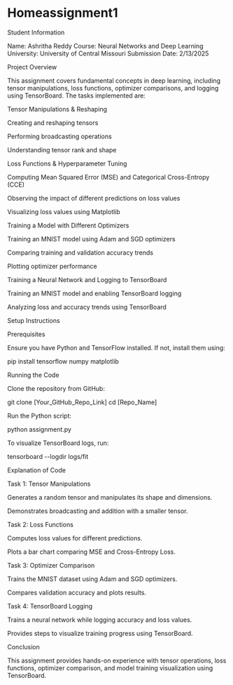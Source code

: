 # Homeassignment1
Student Information

Name: Ashritha Reddy
Course: Neural Networks and Deep Learning
University: University of Central Missouri
Submission Date: 2/13/2025

Project Overview

This assignment covers fundamental concepts in deep learning, including tensor manipulations, loss functions, optimizer comparisons, and logging using TensorBoard.
The tasks implemented are:

Tensor Manipulations & Reshaping

Creating and reshaping tensors

Performing broadcasting operations

Understanding tensor rank and shape

Loss Functions & Hyperparameter Tuning

Computing Mean Squared Error (MSE) and Categorical Cross-Entropy (CCE)

Observing the impact of different predictions on loss values

Visualizing loss values using Matplotlib

Training a Model with Different Optimizers

Training an MNIST model using Adam and SGD optimizers

Comparing training and validation accuracy trends

Plotting optimizer performance

Training a Neural Network and Logging to TensorBoard

Training an MNIST model and enabling TensorBoard logging

Analyzing loss and accuracy trends using TensorBoard

Setup Instructions

Prerequisites

Ensure you have Python and TensorFlow installed. If not, install them using:

pip install tensorflow numpy matplotlib

Running the Code

Clone the repository from GitHub:

git clone [Your_GitHub_Repo_Link]
cd [Repo_Name]

Run the Python script:

python assignment.py

To visualize TensorBoard logs, run:

tensorboard --logdir logs/fit

Explanation of Code

Task 1: Tensor Manipulations

Generates a random tensor and manipulates its shape and dimensions.

Demonstrates broadcasting and addition with a smaller tensor.

Task 2: Loss Functions

Computes loss values for different predictions.

Plots a bar chart comparing MSE and Cross-Entropy Loss.

Task 3: Optimizer Comparison

Trains the MNIST dataset using Adam and SGD optimizers.

Compares validation accuracy and plots results.

Task 4: TensorBoard Logging

Trains a neural network while logging accuracy and loss values.

Provides steps to visualize training progress using TensorBoard.

Conclusion

This assignment provides hands-on experience with tensor operations, loss functions, optimizer comparison, and model training visualization using TensorBoard.
